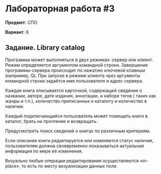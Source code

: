 # Лабораторная работа #3

**Предмет**: СПО

**Вариант**: 6

## Задание. Library catalog

Программа может выполняться в двух режимах: сервер или клиент. Режим определяется аргументом командной строки.
Завершение программы-сервера происходит по нажатию ключевой клавиши (например, Q). При запуске в режиме клиента чрез
аргументы командной строки задаётся имя пользователя и адрес сервера.

Каждая книга описывается карточкой, содержащей сведения о названии, авторе, дате издания, аннотации, и наборе тэгов (
таких как жанры и т.п.), количество приписанных к каталогу и количество в наличии.

Каждый подключающийся пользователь может помещать книги в каталог, брать на прочтение и возвращать.

Предусмотреть поиск сведений о книгах по различным критериям.

Если описание книги редактируется или изменяется статус наличия, пользователям должна своевременно показываться
актуальная информация по мере её изменения.

Визуально любые операции редактирования осуществляются «in-place», то есть по месту визуализации данных поля.